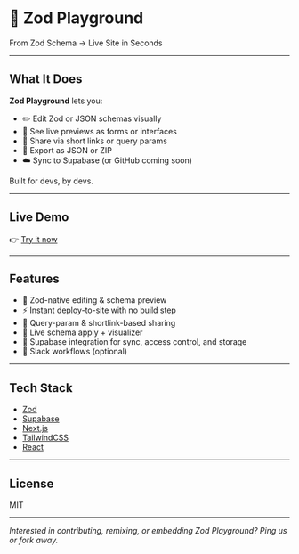 # 🧪 Zod Playground

From Zod Schema → Live Site in Seconds

---

## What It Does

**Zod Playground** lets you:

- ✏️ Edit Zod or JSON schemas visually
- 🧭 See live previews as forms or interfaces
- 🔗 Share via short links or query params
- 💾 Export as JSON or ZIP
- ☁️ Sync to Supabase (or GitHub coming soon)

Built for devs, by devs.

---

## Live Demo

👉 [Try it now](https://yourdomain.com/admin/zod-playground?schema=%7B%22type%22%3A%22object%22%2C%22properties%22%3A%7B%22email%22%3A%7B%22type%22%3A%22string%22%2C%22format%22%3A%22email%22%7D%2C%22name%22%3A%7B%22type%22%3A%22string%22%7D%7D%7D)

---

## Features

- 🧠 Zod-native editing & schema preview
- ⚡ Instant deploy-to-site with no build step
- 🔗 Query-param & shortlink-based sharing
- 🔄 Live schema apply + visualizer
- 🔐 Supabase integration for sync, access control, and storage
- 🔧 Slack workflows (optional)

---

## Tech Stack

- [Zod](https://github.com/colinhacks/zod)
- [Supabase](https://supabase.com)
- [Next.js](https://nextjs.org)
- [TailwindCSS](https://tailwindcss.com)
- [React](https://react.dev)

---

## License

MIT

---

_Interested in contributing, remixing, or embedding Zod Playground? Ping us or fork away._
